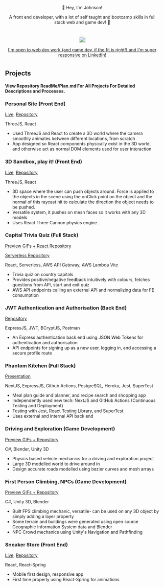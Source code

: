 <p align="center">👋 Hey, I'm Johnson!</p>
<p align="center">
    A front end developer, with a lot of self taught and bootcamp skills in full stack web and game dev! 🚀
</p>

<h1></h1>
<div align="center">
    <a href="https://linkedin.com/in/johnsonsingh" target="blank">
        <img src="https://raw.githubusercontent.com/rahuldkjain/github-profile-readme-generator/master/src/images/icons/Social/linked-in-alt.svg"
            alt="johnsonsingh" height="20" width="20" />
        <p>I'm open to web dev work (and game dev, if the fit is right!) and I'm super responsive on LinkedIn!</p>
    </a>
</div>
<h1></h1>

## Projects

#### View Repository ReadMe/Plan.md For All Projects For Detailed Descriptions and Processes.

### Personal Site (Front End)

[Live](https://johnson-singh.netlify.app), [Repository](https://github.com/bM7tcHF88GBxDni/react-three-fiber-cannon-drei-007)

ThreeJS, React

- Used ThreeJS and React to create a 3D world where the camera smoothly animates between different locations, from scratch
- App designed so React components physically exist in the 3D world, and otherwise act as normal DOM elements used for user interaction

### 3D Sandbox, play it! (Front End)

[Live](https://center-impulse.netlify.app), [Repository](https://github.com/bM7tcHF88GBxDni/react-three-fiber-cannon-drei-005)

ThreeJS, React

- 3D space where the user can push objects around. Force is applied to the objects in the scene using the onClick point on the object and the normal of this raycast hit to calculate the direction the object needs to be pushed.
- Versatile system, it pushes on mesh faces so it works with any 3D models
- Uses React Three Cannon physics engine.


### Capital Trivia Quiz (Full Stack)

[Preview GIFs + React Repository](https://github.com/johnson-singh-software/capital-quiz-react)

[Serverless Repository](https://github.com/johnson-singh-software/capital-quiz-serverless-node)

React, Serverless, AWS API Gateway, AWS Lambda Vite

- Trivia quiz on country capitals
- Provides positive/negative feedback intuitively with colours, fetches questions from API, start and exit quiz
- AWS API endpoints calling an external API and normalizing data for FE consumption

### JWT Authentication and Authorisation (Back End)

[Repository](https://github.com/bM7tcHF88GBxDni/authentication-and-authorisation)

ExpressJS, JWT, BCryptJS, Postman

- An Express authentication back end using JSON Web Tokens for authentication and authorisation
- API endpoints for signing up as a new user, logging in, and accessing a secure profile route

### Phantom Kitchen (Full Stack)

[Presentation](https://www.youtube.com/watch?v=n1A9Jk4iPKY)

NextJS, ExpressJS, Github Actions, PostgreSQL, Heroku, Jest, SuperTest

- Meal plan guide and planner, and recipe search and shopping app
- Independently used new tech: NextJS and GitHub Actions (Continuous Testing and Deployment)
- Testing with Jest, React Testing Library, and SuperTest
- Uses external and internal API back end

### Driving and Exploration (Game Development)

[Preview GIFs + Repository](https://github.com/bM7tcHF88GBxDni/DrivingAndExploration)

C#, Blender, Unity 3D

- Physics based vehicle mechanics for a driving and exploration project
- Large 3D modelled world to drive around in
- Design accurate roads modelled using bezier curves and mesh arrays

### First Person Climbing, NPCs (Game Development)

[Preview GIFs + Repository](https://github.com/bM7tcHF88GBxDni/FirstPersonProject)

C#, Unity 3D, Blender

- Built FPS climbing mechanic, versatile- can be used on any 3D object by simply adding a layer property
- Some terrain and buildings were generated using open source Geographic Information System data and Blender
- NPC Crowd mechanics using Unity's Navigation and Pathfinding


### Sneaker Store (Front End)

[Live](https://sneak-sneak.netlify.app/), [Repository](https://github.com/bM7tcHF88GBxDni/sneaker-store)

React, React-Spring

- Mobile first design, responsive app
- First time properly using React-Spring for animations
